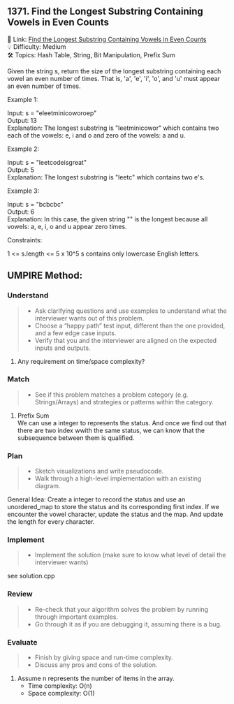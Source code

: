## 1371. Find the Longest Substring Containing Vowels in Even Counts
🔗 Link: [Find the Longest Substring Containing Vowels in Even Counts](https://leetcode.com/problems/find-the-longest-substring-containing-vowels-in-even-counts/description/)  
💡 Difficulty: Medium    
🛠️ Topics: Hash Table, String, Bit Manipulation, Prefix Sum

Given the string s, return the size of the longest substring containing each vowel an even number of times. That is, 'a', 'e', 'i', 'o', and 'u' must appear an even number of times.

Example 1:

Input: s = "eleetminicoworoep"  
Output: 13  
Explanation: The longest substring is "leetminicowor" which contains two each of the vowels: e, i and o and zero of the vowels: a and u.

Example 2:

Input: s = "leetcodeisgreat"  
Output: 5  
Explanation: The longest substring is "leetc" which contains two e's.  

Example 3:

Input: s = "bcbcbc"  
Output: 6  
Explanation: In this case, the given string "" is the longest because all vowels: a, e, i, o and u appear zero times.
 

Constraints:

1 <= s.length <= 5 x 10^5
s contains only lowercase English letters.

## UMPIRE Method:

### Understand
> - Ask clarifying questions and use examples to understand what the interviewer wants out of this problem.
> - Choose a “happy path” test input, different than the one provided, and a few edge case inputs.
> - Verify that you and the interviewer are aligned on the expected inputs and outputs.
1. Any requirement on time/space complexity?
### Match
> - See if this problem matches a problem category (e.g. Strings/Arrays) and strategies or patterns within the category.
1. Prefix Sum  
   We can use a integer to represents the status. And once we find out that there are two index wwith the same status, we can know that the subsequence between them is qualified.  
### Plan
> - Sketch visualizations and write pseudocode.
> - Walk through a high-level implementation with an existing diagram.

General Idea: Create a integer to record the status and use an unordered_map to store the status and its corresponding first index. If we encounter the vowel character, update the status and the map. And update the length for every character. 

### Implement
> - Implement the solution (make sure to know what level of detail the interviewer wants)  

see solution.cpp
### Review
> - Re-check that your algorithm solves the problem by running through important examples.
> - Go through it as if you are debugging it, assuming there is a bug.
### Evaluate
> - Finish by giving space and run-time complexity.
> - Discuss any pros and cons of the solution.
1. Assume n represents the number of items in the array.
   - Time complexity: O(n)
   - Space complexity: O(1)

